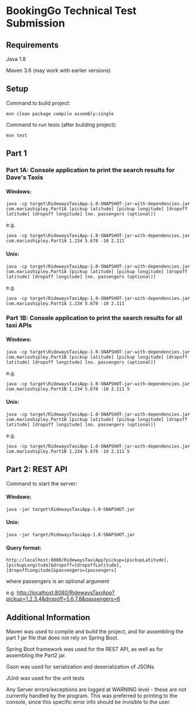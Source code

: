 # BookingGo Technical Test Submission

## Requirements
Java 1.8

Maven 3.6 (may work with earlier versions)

## Setup
Command to build project:
```
mvn clean package compile assembly:single
```

Command to run tests (after building project):
```
mvn test
```

## Part 1

### Part 1A: Console application to print the search results for Dave's Taxis

#### Windows:
```
java -cp target\RidewaysTaxiApp-1.0-SNAPSHOT-jar-with-dependencies.jar com.mariashipley.Part1A [pickup latitude] [pickup longitude] [dropoff latitude] [dropoff longitude] [no. passengers (optional)]
```
e.g.
```
java -cp target\RidewaysTaxiApp-1.0-SNAPSHOT-jar-with-dependencies.jar com.mariashipley.Part1A 1.234 5.678 -10 2.111
```
#### Unix:
```
java -cp target/RidewaysTaxiApp-1.0-SNAPSHOT-jar-with-dependencies.jar com.mariashipley.Part1A [pickup latitude] [pickup longitude] [dropoff latitude] [dropoff longitude] [no. passengers (optional)]
```
e.g.
```
java -cp target/RidewaysTaxiApp-1.0-SNAPSHOT-jar-with-dependencies.jar com.mariashipley.Part1A 1.234 5.678 -10 2.111
```

### Part 1B: Console application to print the search results for all taxi APIs

#### Windows:
```
java -cp target\RidewaysTaxiApp-1.0-SNAPSHOT-jar-with-dependencies.jar com.mariashipley.Part1B [pickup latitude] [pickup longitude] [dropoff latitude] [dropoff longitude] [no. passengers (optional)]
```
e.g.
```
java -cp target\RidewaysTaxiApp-1.0-SNAPSHOT-jar-with-dependencies.jar com.mariashipley.Part1B 1.234 5.678 -10 2.111 5
```
#### Unix:
```
java -cp target/RidewaysTaxiApp-1.0-SNAPSHOT-jar-with-dependencies.jar com.mariashipley.Part1B [pickup latitude] [pickup longitude] [dropoff latitude] [dropoff longitude] [no. passengers (optional)]
```
e.g.
```
java -cp target/RidewaysTaxiApp-1.0-SNAPSHOT-jar-with-dependencies.jar com.mariashipley.Part1B 1.234 5.678 -10 2.111 5
```

## Part 2: REST API

Command to start the server:

#### Windows:
```
java -jar target\RidewaysTaxiApp-1.0-SNAPSHOT.jar
```
#### Unix:
```
java -jar target/RidewaysTaxiApp-1.0-SNAPSHOT.jar
```

#### Query format:

```
http://localhost:8080/RidewaysTaxiApp?pickup=[pickupLatitude],[pickupLongitude]&dropoff=[dropoffLatitude],[dropoffLongitude]&passengers=[passengers]
```
where passengers is an optional argument

e.g. [http://localhost:8080/RidewaysTaxiApp?pickup=1.2,3.4&dropoff=5.6,7.8&passengers=6](http://localhost:8080/RidewaysTaxiApp?pickup=1.2,3.4&dropoff=5.6,7.8&passengers=6)

## Additional Information

Maven was used to compile and build the project, and for assembling the part 1 jar file that does not rely on Spring Boot.

Spring Boot framework was used for the REST API, as well as for assembling the Part2 jar.

Gson was used for serialization and deserialization of JSONs.

JUnit was used for the unit tests

Any Server errors/exceptions are logged at WARNING level - these are not currently handled by the program. This was preferred to printing to the console, since this specific error info should be invisible to the user.
